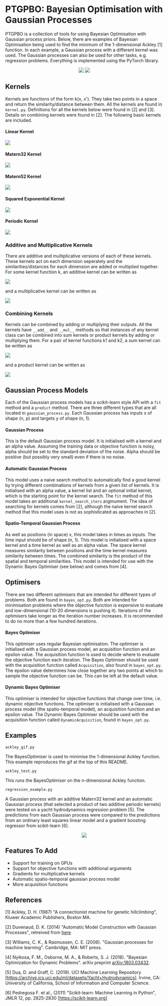 # PTGPBO: Bayesian Optimisation with Gaussian Processes

PTGPBO is a collection of tools for using Bayesian Optimisation with Gaussian process priors.
Below, there are examples of Bayesian Optimisation being used to find the minimum 
of the 1-dimensional Ackley [1] function. In each example, a Gaussian process with a different 
kernel was used. The Gaussian processes can also be used for other tasks, e.g.
regression problems. Everything is implemented using the PyTorch library.

<p align="center">
  <img src="images/ackley_1.gif">
  <img src="images/ackley_2.gif">
</p>

## Kernels

Kernels are functions of the form k(x, x'). They take two points in a space and return the 
similarity/distance between them. All the kernels are found in `kernel.py`. Definitions for all
the kernels below were found in [2] and [3]. Details on combining kernels were found in [2].
The following basic kernels are included.

#### Linear Kernel

<p align="left">
  <img src="images/linear_kernel.PNG">
</p>

#### Matern32 Kernel

<p align="left">
  <img src="images/matern32_kernel.PNG">
</p>

#### Matern52 Kernel

<p align="left">
  <img src="images/matern52_kernel.PNG">
</p>

#### Squared Exponential Kernel

<p align="left">
  <img src="images/se_kernel.PNG">
</p>

#### Periodic Kernel

<p align="left">
  <img src="images/periodic_kernel.PNG">
</p>

### Additive and Multiplicative Kernels

There are additive and multiplicative versions of each of these kernels. These kernels act on each
dimension seperately and the similarities/distances for each dimension are added or multiplied 
together. For some kernel function k, an additive kernel can be written as

<p align="left">
  <img src="images/additive_kernel.PNG">
</p>

and a multiplicative kernel can be written as

<p align="left">
  <img src="images/multiplicative_kernel.PNG">
</p>

### Combining Kernels

Kernels can be combined by adding or multiplying their outputs. All the kernels have `__add__` and
`__mul__` methods so that instances of any kernel class can be combined into sum kernels or product 
kernels by adding or multiplying them. For a pair of kernel functions k1 and k2, a sum kernel can
be written as

<p align="left">
  <img src="images/sum_kernel.PNG">
</p>

and a product kernel can be written as

<p align="left">
  <img src="images/product_kernel.PNG">
</p>

## Gaussian Process Models

Each of the Gaussian process models has a scikit-learn style API with a `fit` method and a `predict` 
method. There are three different types that are all located in `gaussian_process.py`. Each Gaussian 
process has inputs x of shape (n, p) and targets y of shape (n, 1).

#### Gaussian Process

This is the default Gaussian process model. It is initialised with a kernel and an alpha value. Assuming 
the training data or objective function is noisy, alpha should be set to the standard deviation of the
noise. Alpha should be positive (but possibly very small) even if there is no noise.

#### Automatic Gaussian Process

This model uses a naive search method to automatically find a good kernel by trying different combinations 
of kernels from a given list of kernels. It is initialised with an alpha value, a kernel list and an optional 
initial kernel, which is the starting point for the kernel search. The `fit` method of this model takes an
additional `kernel_search_iters` argmument. The idea of searching for kernels comes from [2], although the 
naive kernel search method that this model uses is not as sophisticated as approaches in [2].

#### Spatio-Temporal Gaussian Process

As well as positions (in space) x, this model takes in times as inputs. The time input should be of shape (n, 1).
This model is initialised with a space kernel and a time kernel as well as an alpha value. The space kernel measures 
similarity between positions and the time kernel measures similarity between times. The combined similarity is the 
product of the spatial and temporal similarities. This model is intended for use with the Dynamic Bayes Optimiser 
(see below) and comes from [4].

## Optimisers

There are two different optimisers that are intended for different types of problems. Both are found in 
`bayes_opt.py`. Both are intended for minimisation problems where the objective function is expensive to 
evaluate and low-dimensional (10-20 dimensions is pushing it). Iterations of the optimisers take longer as the 
iteration number increases. It is recommended to do no more than a few hundred iterations.

#### Bayes Optimiser

This optimiser uses regular Bayesian optimisation. The optimiser is initialised with a Gaussian process model, an
acquisition function and an epsilon value. The acquisition function is used to decide where to evaluate the 
objective function each iteration. The Bayes Optimiser should be used with the acquisition function called `Acquisition`,
also found in `bayes_opt.py`. The epsilon value determines how close together any two points at which to sample 
the objective function can be. This can be left at the default value.

#### Dynamic Bayes Optimiser

This optimiser is intended for objective functions that change over time, i.e. dynamic objective functions. 
The optimiser is initialised with a Gaussian process model (the spatio-temporal model), an acquisition function 
and an epsilon value. The Dynamic Bayes Optimiser should be used with the acquisition function called 
`DynamicAcquisition`, found in `bayes_opt.py`.

## Examples

`ackley_gif.py`

The BayesOptimiser is used to minimise the 1-dimensional Ackley function. This example reproduces the gif at the top of
this README.

`ackley_test.py`

This runs the BayesOptimiser on the n-dimensional Ackley function.

`regression_example.py`

A Gaussian process with an additive Matern32 kernel and an automatic Gaussian process (that selected a product of two 
additive periodic kernels) were tested on a yacht hydrodynamics regression problem [5]. The predictions from each 
Gaussian process were compared to the predictions from an ordinary least squares linear model and a gradient boosting
regressor from scikit-learn [6].

<p align="center">
  <img src="images/regression_example.png">
</p>

## Features To Add
- Support for training on GPUs
- Support for objective functions with additional arguments
- Gradients for multiplicative kernels
- Automatic spatio-temporal gaussian process model
- More acquisition functions

## References
[1] Ackley, D. H. (1987) "A connectionist machine for genetic hillclimbing", Kluwer Academic Publishers, Boston MA.

[2] Duvenaud, D. K. (2014) "Automatic Model Construction with Gaussian Processes",
retreived from [here](http://www.cs.toronto.edu/~duvenaud/cookbook/index.html)

[3] Williams, C. K., & Rasmussen, C. E. (2006). "Gaussian processes for machine learning".
Cambridge, MA: MIT press.

[4] Nyikosa, F. M., Osborne, M. A., & Roberts, S. J. (2018). "Bayesian Optimization for Dynamic Problems". 
arXiv preprint [arXiv:1803.03432](https://arxiv.org/abs/1803.03432).

[5] Dua, D. and Graff, C. (2019). UCI Machine Learning Repository [https://archive.ics.uci.edu/ml/datasets/Yacht+Hydrodynamics]. 
Irvine, CA: University of California, School of Information and Computer Science.

[6] Pedregosa F. et al., (2011) "Scikit-learn: Machine Learning in Python", JMLR 12, pp. 2825-2830 [https://scikit-learn.org]
